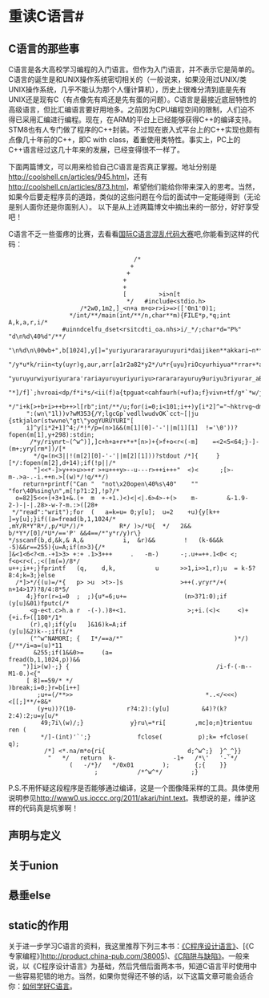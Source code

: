 # 重读C语言#
## C语言的那些事 ##

C语言是各大高校学习编程的入门语言。但作为入门语言，并不表示它是简单的。C语言的诞生是和UNIX操作系统密切相关的（一般说来，如果没用过UNIX/类UNIX操作系统，几乎不能认为那个人懂计算机），历史上很难分清到底是先有UNIX还是现有C（有点像先有鸡还是先有蛋的问题）。C语言是最接近底层特性的高级语言，但比汇编语言要好用地多。之前因为CPU编程空间的限制，人们迫不得已采用汇编进行编程。现在，在ARM的平台上已经能够获得C++的编译支持。STM8也有人专门做了程序的C++封装。不过现在嵌入式平台上的C++实现也颇有点像几十年前的C++，即C with class，着重使用类特性。事实上，PC上的C++语言经过这几十年来的发展，已经变得很不一样了。

下面两篇博文，可以用来检验自己C语言是否真正掌握。地址分别是<http://coolshell.cn/articles/945.html>，还有<http://coolshell.cn/articles/873.html>，希望他们能给你带来深入的思考。当然，如果今后要走程序员的道路，类似的这些问题在今后的面试中一定能碰得到（无论是别人面你还是你面别人）。
以下是从上述两篇博文中摘出来的一部分，好好享受吧！








C语言不乏一些蛋疼的比赛，去看看[国际C语言混乱代码大赛](http://www0.us.ioccc.org/years.html)吧,你能看到这样的代码：

		                               /*
		                              +
		                             +
		                            +
		                            +
		                            [         >i>n[t
		                             */   #include<stdio.h>
		                /*2w0,1m2,]_<n+a m+o>r>i>=>(['0n1'0)1;
		             */int/**/main(int/**/n,char**m){FILE*p,*q;int        A,k,a,r,i/*
		           #uinndcelfu_dset<rsitcdti_oa.nhs>i/_*/;char*d="P%"   "d\n%d\40%d"/**/
		         "\n%d\n\00wb+",b[1024],y[]="yuriyurarararayuruyuri*daijiken**akkari~n**"
		  "/y*u*k/riin<ty(uyr)g,aur,arr[a1r2a82*y2*/u*r{uyu}riOcyurhiyua**rrar+*arayra*="
	       "yuruyurwiyuriyurara'rariayuruyuriyuriyu>rarararayuruy9uriyu3riyurar_aBrMaPrOaWy^?"
	      "*]/f]`;hvroai<dp/f*i*s/<ii(f)a{tpguat<cahfaurh(+uf)a;f}vivn+tf/g*`*w/jmaa+i`ni("/**
	     */"i+k[>+b+i>++b++>l[rb";int/**/u;for(i=0;i<101;i++)y[i*2]^="~hktrvg~dmG*eoa+%squ#l2"
	     ":(wn\"1l))v?wM353{/Y;lgcGp`vedllwudvOK`cct~[|ju {stkjalor(stwvne\"gt\"yogYURUYURI"[
	     i]^y[i*2+1]^4;/*!*/p=(n>1&&(m[1][0]-'-'||m[1][1]  !='\0'))?fopen(m[1],y+298):stdin;
	      /*y/riynrt~(^w^)],]c+h+a+r+*+*[n>)+{>f+o<r<(-m]    =<2<5<64;}-]-(m+;yry[rm*])/[*
	       */q=(n<3||!(m[2][0]-'-'||m[2][1]))?stdout /*]{     }[*/:fopen(m[2],d+14);if(!p||/*
	       "]<<*-]>y++>u>>+r >+u+++y>--u---r>++i+++"  <)<      ;[>-m-.>a-.-i.++n.>[(w)*/!q/**/)
	    return+printf("Can "  "not\x20open\40%s\40"    ""       "for\40%sing\n",m[!p?1:2],!p?/*
	  o=82]5<<+(+3+1+&.(+  m  +-+1.)<)<|<|.6>4>-+(>    m-        &-1.9-2-)-|-|.28>-w-?-m.:>([28+
	 */"read":"writ");for  (   a=k=u= 0;y[u];  u=2    +u){y[k++   ]=y[u];}if((a=fread(b,1,1024/*
	,mY/R*Y"R*/,p/*U*/)/*          R*/ )>/*U{  */   2&& b/*Y*/[0]/*U*/=='P' &&4==/*"y*r/y)r\}
	*/sscanf(b,d,&k,& A,&           i,  &r)&&        !   (k-6&&k -5)&&r==255){u=A;if(n>3){/*
	]&<1<6<?<m.-+1>3> +:+ .1>3+++     .   -m-)      -;.u+=++.1<0< <; f<o<r<(.;<([m(=)/8*/
	u++;i++;}fprintf   (q,    d,k,           u      >>1,i>>1,r);u  = k-5?8:4;k=3;}else
	  /*]>*/{(u)=/*{   p> >u  >t>-]s                >++(.yryr*/+(    n+14>17)?8/4:8*5/
	     4;}for(r=i=0  ;  ;){u*=6;u+=                (n>3?1:0);if    (y[u]&01)fputc(/*
	      <g-e<t.c>h.a r  -(-).)8+<1.                 >;+i.(<)<     <)+{+i.f>([180*/1*
	      (r),q);if(y[u   ]&16)k=A;if                               (y[u]&2)k--;if(i/*
	      ("^w^NAMORI; {   I*/==a/*"                               )*/){/**/i=a=(u)*11
	       &255;if(1&&0>=     (a=                                 fread(b,1,1024,p))&&
		")]i>(w)-;} {                                         /i-f-(-m--M1-0.)<{"
		 [ 8]==59/* */                                       )break;i=0;}r=b[i++]
		    ;u+=(/**>>                                     *..</<<<)<[[;]**/+8&*
		    (y+u))?(10-              r?4:2):(y[u]         &4)?(k?2:4):2;u=y[u/*
		     49;7i\(w)/;}             y}ru\=*ri[        ,mc]o;n}trientuu ren (
		     */]-(int)'`';}             fclose(          p);k= +fclose( q);
		      /*] <*.na/m*o{ri{                       d;^w^;}  }^_^}}
		       "   */   return  k-                -1+   /*\'   '-`*/
		             (   -/*}/   */0x01        );       {;{    }}
		                    ;           /*^w^*/        ;}

P.S.不用怀疑这段程序是否能够通过编译，这是一个图像降采样的工具。具体使用说明参见<http://www0.us.ioccc.org/2011/akari/hint.text>。我想说的是，维护这样的代码真是坑爹啊！

## 声明与定义 ##

## 关于union ##


## 悬垂else ##

## static的作用 ##






关于进一步学习C语言的资料，我这里推荐下列三本书：[《C程序设计语言》](http://product.china-pub.com/14975&ref=browse)、[《C专家编程》]http://product.china-pub.com/38005)、[《C陷阱与缺陷》](http://product.china-pub.com/38125)。一般来说，以《C程序设计语言》为基础，然后凭借后面两本书，知道C语言平时使用中一些容易犯错的地方。当然，如果你觉得还不够的话，以下这篇文章可能会适合你：[如何学好C语言](http://coolshell.cn/articles/4102.html)。




 
